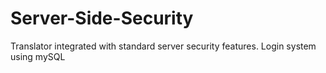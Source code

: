 # Server-Side-Security
Translator integrated with standard server security features. Login system using mySQL
